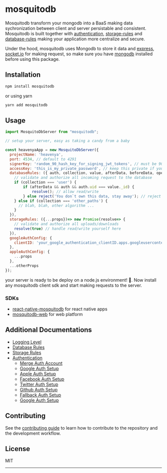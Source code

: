 # mosquitodb

Mosquitodb transform your mongodb into a BaaS making data sychronization between client and server persistable and consistent. Mosquitodb is built together with [authentication](#authentication), [storage-rules](#storage-rules) and [database-rules](#database-rules) making your application more centralize and secure.

Under the hood, mosquitodb uses Mongodb to store it data and [express](https://www.npmjs.com/package/express), [socket.io](https://www.npmjs.com/package/socket.io) for making request, so make sure you have [mongodb](https://www.mongodb.com/docs/manual/installation/) installed before using this package.

## Installation

```sh
npm install mosquitodb
```

or using yarn

```sh
yarn add mosquitodb
```

## Usage

```js
import MosquitoDbServer from "mosquitodb";

// setup your server, easy as taking a candy from a baby

const heavenyaApp = new MosquitoDbServer({
  projectName: 'heavenya',
  port: 4534, // default to 4291
  signerKey: 'random_90_hash_key_for_signing_jwt_tokens', // must be 90 length
  accessKey: 'this_is_my_private_password', // keep this private if you don't provide databaseRules or storageRules
  databaseRules: ({ auth, collection, value, afterData, beforeData, operation, ...otherProps })=> new Promise((resolve, reject)=> {
    // validate and authorize all incoming request to the database
    if (collection === 'user') {
        if (afterData && auth && auth.uid === value._id) {
            resolve(); // allow read/write
        } else reject('You don`t own this data, stay away'); // reject read/write
    } else if (collection === 'other_paths') {
      // blah, blah, other algorithm ...
    }
  }),
  storageRules: ({...props})=> new Promise(resolve=> {
    // validate and authorize all uploads/downloads
    resolve(true) // handle read/write yourself here
  }),
  googleAuthConfig: {
    clientID: 'your_google_authentication_clientID.apps.googleusercontent.com'
  },
  appleAuthConfig: {
    ...props
  },
  ...otherProps
});
```

your server is ready to be deploy on a node.js environment! 🚀. Now install any mosquitodb client sdk and start making requests to the server.

### SDKs
- [react-native-mosquitodb](https://github.com/deflexable/react-native-mosquitodb) for react native apps
- [mosquitodb-web](https://github.com/deflexable/mosquitodb-web) for web platform

## Additional Documentations
- [Logging Level](#logging-levels)
- [Database Rules](#database-rules)
- [Storage Rules](#storage-rules)
- [Authentication](#authentication)
   - [Merge Auth Account](#google-auth-setup)
   - [Google Auth Setup](#google-auth-setup)
   - [Apple Auth Setup](#apple-auth-setup)
   - [Facebook Auth Setup](#facebook-auth-setup)
   - [Twitter Auth Setup](#twitter-auth-setup)
   - [Github Auth Setup](#google-auth-setup)
   - [Fallback Auth Setup](#fallback-auth-setup)
   - [Google Auth Setup](#google-auth-setup)


<!-- ## Platform using Mosquitodb in production
- [Heavenya - christian events](https://heavenya.com)
- [Inspire - christian audio](https://inspire.com)
- [ExamJoint - learn, study and prepare for exam](https://examjoint.com) -->

## Contributing

See the [contributing guide](CONTRIBUTING.md) to learn how to contribute to the repository and the development workflow.

## License

MIT

---
